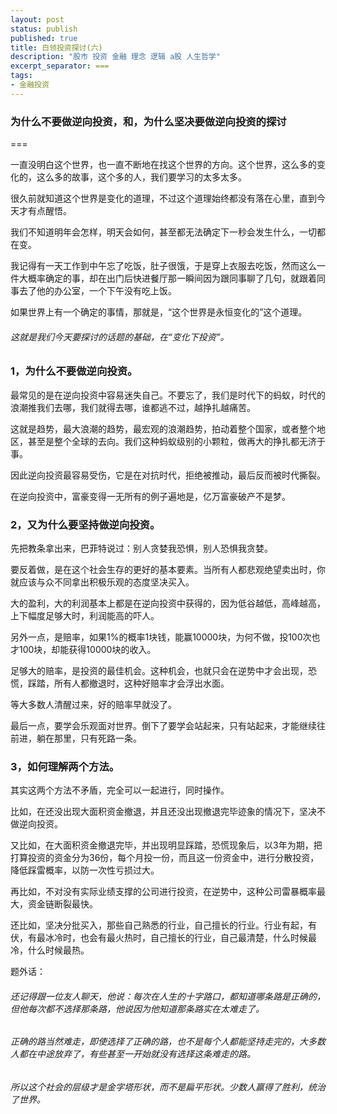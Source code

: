 ```yaml
---
layout: post
status: publish
published: true
title: 白领投资探讨(六)
description: "股市 投资 金融 理念 逻辑 a股 人生哲学"
excerpt_separator: ===
tags:
- 金融投资
---
```


### 为什么不要做逆向投资，和，为什么坚决要做逆向投资的探讨

===

一直没明白这个世界，也一直不断地在找这个世界的方向。这个世界，这么多的变化的，这么多的故事，这个多的人，我们要学习的太多太多。

很久前就知道这个世界是变化的道理，不过这个道理始终都没有落在心里，直到今天才有点醒悟。

我们不知道明年会怎样，明天会如何，甚至都无法确定下一秒会发生什么，一切都在变。

我记得有一天工作到中午忘了吃饭，肚子很饿，于是穿上衣服去吃饭，然而这么一件大概率确定的事，却在出门后快进餐厅那一瞬间因为跟同事聊了几句，就跟着同事去了他的办公室，一个下午没有吃上饭。

如果世界上有一个确定的事情，那就是，“这个世界是永恒变化的”这个道理。

###### 这就是我们今天要探讨的话题的基础，在“变化下投资”。

### 1，为什么不要做逆向投资。

最常见的是在逆向投资中容易迷失自己。不要忘了，我们是时代下的蚂蚁，时代的浪潮推我们去哪，我们就得去哪，谁都逃不过，越挣扎越痛苦。

这就是趋势，最大浪潮的趋势，最宏观的浪潮趋势，拍动着整个国家，或者整个地区，甚至是整个全球的去向。我们这种蚂蚁级别的小颗粒，做再大的挣扎都无济于事。

因此逆向投资最容易受伤，它是在对抗时代，拒绝被推动，最后反而被时代撕裂。

在逆向投资中，富豪变得一无所有的例子遍地是，亿万富豪破产不是梦。

### 2，又为什么要坚持做逆向投资。

先把教条拿出来，巴菲特说过：别人贪婪我恐惧，别人恐惧我贪婪。

要反着做，是在这个社会生存的更好的基本要素。当所有人都悲观绝望卖出时，你就应该与众不同拿出积极乐观的态度坚决买入。

大的盈利，大的利润基本上都是在逆向投资中获得的，因为低谷越低，高峰越高，上下幅度足够大时，利润能高的吓人。

另外一点，是赔率，如果1%的概率1块钱，能赢10000块，为何不做，投100次也才100块，却能获得10000块的收入。

足够大的赔率，是投资的最佳机会。这种机会，也就只会在逆势中才会出现，恐慌，踩踏，所有人都撤退时，这种好赔率才会浮出水面。

等大多数人清醒过来，好的赔率早就没了。

最后一点，要学会乐观面对世界。倒下了要学会站起来，只有站起来，才能继续往前进，躺在那里，只有死路一条。

### 3，如何理解两个方法。

其实这两个方法不矛盾，完全可以一起进行，同时操作。

比如，在还没出现大面积资金撤退，并且还没出现撤退完毕迹象的情况下，坚决不做逆向投资。

又比如，在大面积资金撤退完毕，并出现明显踩踏，恐慌现象后，以3年为期，把打算投资的资金分为36份，每个月投一份，而且这一份资金中，进行分散投资，降低踩雷概率，以防一次性亏损过大。

再比如，不对没有实际业绩支撑的公司进行投资，在逆势中，这种公司雷暴概率最大，资金链断裂最快。

还比如，坚决分批买入，那些自己熟悉的行业，自己擅长的行业。行业有起，有伏，有最冰冷时，也会有最火热时，自己擅长的行业，自己最清楚，什么时候最冷，什么时候最热。

题外话：

###### 还记得跟一位友人聊天，他说：每次在人生的十字路口，都知道哪条路是正确的，但他每次都不选择那条路，他说因为他知道那条路实在太难走了。

###### 正确的路当然难走，即使选择了正确的路，也不是每个人都能坚持走完的，大多数人都在中途放弃了，有些甚至一开始就没有选择这条难走的路。

###### 所以这个社会的层级才是金字塔形状，而不是扁平形状。少数人赢得了胜利，统治了世界。



